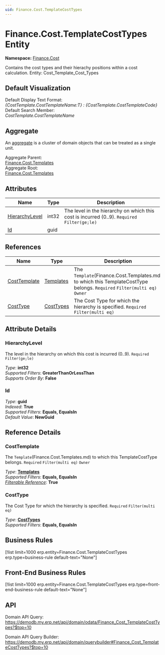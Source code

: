 ```yaml
---
uid: Finance.Cost.TemplateCostTypes
---
```

# Finance.Cost.TemplateCostTypes Entity

**Namespace:** [Finance.Cost](Finance.Cost.md)  

Contains the cost types and their hierachy positions within a cost calculation. Entity: Cost_Template_Cost_Types

## Default Visualization
Default Display Text Format:  
_{CostTemplate.CostTemplateName:T} : {CostTemplate.CostTemplateCode}_  
Default Search Member:  
_CostTemplate.CostTemplateName_  

## Aggregate
An [aggregate](https://docs.erp.net/tech/advanced/concepts/aggregates.html) is a cluster of domain objects that can be treated as a single unit.  

Aggregate Parent:  
[Finance.Cost.Templates](Finance.Cost.Templates.md)  
Aggregate Root:  
[Finance.Cost.Templates](Finance.Cost.Templates.md)  

## Attributes

| Name | Type | Description |
| ---- | ---- | --- |
| [HierarchyLevel](Finance.Cost.TemplateCostTypes.md#hierarchylevel) | int32 | The level in the hierarchy on which this cost is incurred (0..9). `Required` `Filter(ge;le)` 
| [Id](Finance.Cost.TemplateCostTypes.md#id) | guid |  

## References

| Name | Type | Description |
| ---- | ---- | --- |
| [CostTemplate](Finance.Cost.TemplateCostTypes.md#costtemplate) | [Templates](Finance.Cost.Templates.md) | The `Template`(Finance.Cost.Templates.md) to which this TemplateCostType belongs. `Required` `Filter(multi eq)` `Owner` |
| [CostType](Finance.Cost.TemplateCostTypes.md#costtype) | [CostTypes](Finance.Cost.CostTypes.md) | The Cost Type for which the hierarchy is specified. `Required` `Filter(multi eq)` |


## Attribute Details

### HierarchyLevel

The level in the hierarchy on which this cost is incurred (0..9). `Required` `Filter(ge;le)`

_Type_: **int32**  
_Supported Filters_: **GreaterThanOrLessThan**  
_Supports Order By_: **False**  

### Id

_Type_: **guid**  
_Indexed_: **True**  
_Supported Filters_: **Equals, EqualsIn**  
_Default Value_: **NewGuid**  


## Reference Details

### CostTemplate

The `Template`(Finance.Cost.Templates.md) to which this TemplateCostType belongs. `Required` `Filter(multi eq)` `Owner`

_Type_: **[Templates](Finance.Cost.Templates.md)**  
_Supported Filters_: **Equals, EqualsIn**  
_[Filterable Reference](https://docs.erp.net/dev/domain-api/filterable-references.html)_: **True**  

### CostType

The Cost Type for which the hierarchy is specified. `Required` `Filter(multi eq)`

_Type_: **[CostTypes](Finance.Cost.CostTypes.md)**  
_Supported Filters_: **Equals, EqualsIn**  



## Business Rules

[!list limit=1000 erp.entity=Finance.Cost.TemplateCostTypes erp.type=business-rule default-text="None"]

## Front-End Business Rules

[!list limit=1000 erp.entity=Finance.Cost.TemplateCostTypes erp.type=front-end-business-rule default-text="None"]

## API

Domain API Query:
<https://demodb.my.erp.net/api/domain/odata/Finance_Cost_TemplateCostTypes?$top=10>

Domain API Query Builder:
<https://demodb.my.erp.net/api/domain/querybuilder#Finance_Cost_TemplateCostTypes?$top=10>

